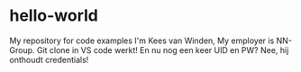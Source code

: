 # **hello-world**

My repository for code examples
I'm Kees van Winden, My employer is NN-Group.
Git clone in VS code werkt!
En nu nog een keer UID en PW? Nee, hij onthoudt credentials!